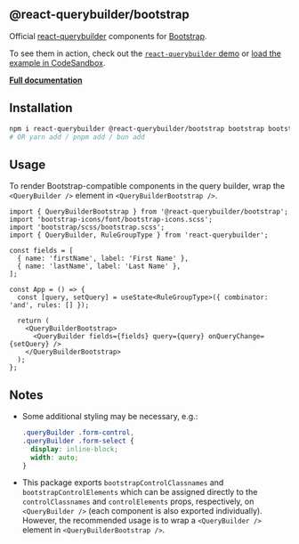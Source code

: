 ## @react-querybuilder/bootstrap

Official [react-querybuilder](https://npmjs.com/package/react-querybuilder) components for [Bootstrap](https://getbootstrap.com/).

To see them in action, check out the [`react-querybuilder` demo](https://react-querybuilder.js.org/demo/bootstrap) or [load the example in CodeSandbox](https://codesandbox.io/s/github/react-querybuilder/react-querybuilder/tree/main/examples/bootstrap).

**[Full documentation](https://react-querybuilder.js.org/)**

## Installation

```bash
npm i react-querybuilder @react-querybuilder/bootstrap bootstrap bootstrap-icons
# OR yarn add / pnpm add / bun add
```

## Usage

To render Bootstrap-compatible components in the query builder, wrap the `<QueryBuilder />` element in `<QueryBuilderBootstrap />`.

```tsx
import { QueryBuilderBootstrap } from '@react-querybuilder/bootstrap';
import 'bootstrap-icons/font/bootstrap-icons.scss';
import 'bootstrap/scss/bootstrap.scss';
import { QueryBuilder, RuleGroupType } from 'react-querybuilder';

const fields = [
  { name: 'firstName', label: 'First Name' },
  { name: 'lastName', label: 'Last Name' },
];

const App = () => {
  const [query, setQuery] = useState<RuleGroupType>({ combinator: 'and', rules: [] });

  return (
    <QueryBuilderBootstrap>
      <QueryBuilder fields={fields} query={query} onQueryChange={setQuery} />
    </QueryBuilderBootstrap>
  );
};
```

## Notes

- Some additional styling may be necessary, e.g.:

  ```css
  .queryBuilder .form-control,
  .queryBuilder .form-select {
    display: inline-block;
    width: auto;
  }
  ```

- This package exports `bootstrapControlClassnames` and `bootstrapControlElements` which can be assigned directly to the `controlClassnames` and `controlElements` props, respectively, on `<QueryBuilder />` (each component is also exported individually). However, the recommended usage is to wrap a `<QueryBuilder />` element in `<QueryBuilderBootstrap />`.
